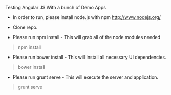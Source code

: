 Testing Angular JS With a bunch of Demo Apps

- In order to run, please install node.js with npm
http://www.nodejs.org/

- Clone repo.

- Please run npm install - This will grab all of the node modules needed
> npm install

- Please run bower install - This will install all necessary UI dependencies.
> bower install

- Please run grunt serve - This will execute the server and application.
> grunt serve